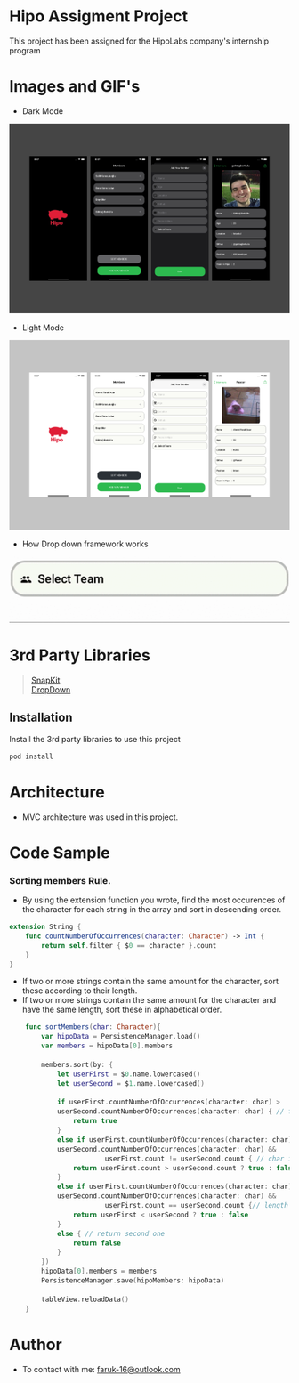 # Hipo Assigment Project
This project has been assigned for the HipoLabs company's internship program

# Images and GIF's
- Dark Mode
<img src = "https://github.com/faacar/HipoInternship/blob/main/readmeAssets/dark.png">

- Light Mode
<img src = "https://github.com/faacar/HipoInternship/blob/main/readmeAssets/white.png">

- How Drop down framework works
<img src = "https://github.com/faacar/HipoInternship/blob/main/readmeAssets/dropDownGifs.gif">

# 3rd Party Libraries
> <a href="https://github.com/SnapKit/SnapKit">SnapKit</a>\
> <a href="https://github.com/AssistoLab/DropDown">DropDown</a>

## Installation
Install the 3rd party libraries to use this project

```bash
pod install
```

# Architecture
- MVC architecture was used in this project.

# Code Sample
### Sorting members Rule.

- By using the extension function you wrote, find the most occurences of the character for each string in the array and sort in descending order.
```swift
extension String {
    func countNumberOfOccurrences(character: Character) -> Int {
        return self.filter { $0 == character }.count
    }
}
```

- If two or more strings contain the same amount for the character, sort these according to their length. 
- If two or more strings contain the same amount for the character and have the same length, sort these in alphabetical order.
```swift
    func sortMembers(char: Character){
        var hipoData = PersistenceManager.load()
        var members = hipoData[0].members

        members.sort(by: {
            let userFirst = $0.name.lowercased()
            let userSecond = $1.name.lowercased()

            if userFirst.countNumberOfOccurrences(character: char) > 
            userSecond.countNumberOfOccurrences(character: char) { // find the most occurrences char
                return true
            }
            else if userFirst.countNumberOfOccurrences(character: char) == 
            userSecond.countNumberOfOccurrences(character: char) &&
                        userFirst.count != userSecond.count { // char is eqeual, return long one
                return userFirst.count > userSecond.count ? true : false
            }
            else if userFirst.countNumberOfOccurrences(character: char) == 
            userSecond.countNumberOfOccurrences(character: char) &&
                        userFirst.count == userSecond.count {// length is equeal return alphabetically
                return userFirst < userSecond ? true : false
            }
            else { // return second one
                return false
            }
        })
        hipoData[0].members = members
        PersistenceManager.save(hipoMembers: hipoData)

        tableView.reloadData()
    }
```


# Author
- To contact with me: faruk-16@outlook.com
